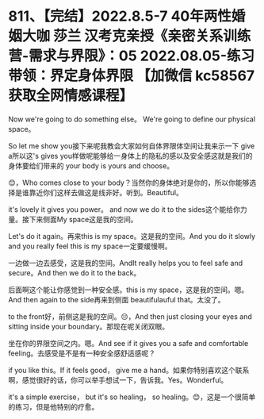 # 811、【完结】2022.8.5-7 40年两性婚姻大咖 莎兰 汉考克亲授《亲密关系训练营-需求与界限》：05 2022.08.05-练习带领：界定身体界限 【加微信 kc58567 获取全网情感课程】

Now we're going to do something else。 We're going to define our physical space。

 So let me show you接下来呢我教会大家如何自体界限体空间让我来示一下 give a所以这's gives you样做呢能够给一身体上的隐私的感以及安全感这就是我们的身体要给们带来的 your body is yours and choose。

😊，Who comes close to your body？当然你的身体绝对是你的，所以你能够选择是谁靠近你们这样去做这是线非好。听到。Beautiful。

 it's lovely it gives you power。 and now we do it to the sides这个能给你力量。接下来侧面My space这是我的空间。

Let's do it again。再来this is my space。这是我的空间。And you do it slowly and you really feel this is my space一定要缓慢啊。

一边做一边去感受，这是我的空间。AndIt really helps you to feel safe and secure。And then we do it to the back。

后面啊这个能让你感觉到一种安全感。this is my space，这是我的空间。嗯。And then again to the side再来到侧面 beautifulauful that。太没了。

to the front好，前侧这是我的空间。😔，And then just closing your eyes and sitting inside your boundary。那现在呢关闭双眼。

坐在你的界限空间之内。嗯。And see if it gives you a safe and comfortable feeling。去感受是不是有一种安全感舒适感呢？

 if you like this。If it feels good， give me a hand。如果你特别喜欢这个联系啊，感觉很好的话，你可以举手想试一下，告诉我。Yes。Wonderful。

 it's a simple exercise， but it's so healing， so healing。😊，这是一个很简单的练习，但是他特别的疗愈。

